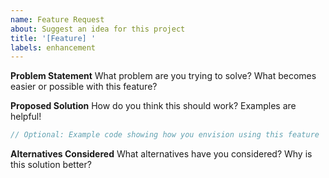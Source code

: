 ```yaml
---
name: Feature Request
about: Suggest an idea for this project
title: '[Feature] '
labels: enhancement
---
```


**Problem Statement**
What problem are you trying to solve? What becomes easier or possible with this feature?

**Proposed Solution**
How do you think this should work? Examples are helpful!

```typescript
// Optional: Example code showing how you envision using this feature
```

**Alternatives Considered**
What alternatives have you considered? Why is this solution better? 